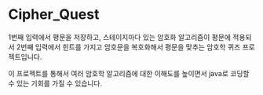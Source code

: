 # Cipher_Quest

1번째 입력에서 평문을 저장하고, 스테이지마다 있는 암호화 알고리즘이 평문에
적용되서 2번째 입력에서 힌트를 가지고 암호문을 복호화해서 평문을 맞추는 암호학 퀴즈 프로젝트입니다.


이 프로젝트를 통해서 여러 암호학 알고리즘에 대한 이해도를 높이면서 java로 코딩할 수 있는 기회를 가질 수 있습니다.